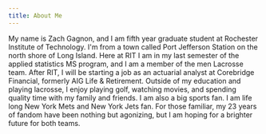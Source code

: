 ```yaml
---
title: About Me
---
```


My name is Zach Gagnon, and I am fifth year graduate student at Rochester Institute of Technology. I'm from a town called Port Jefferson Station on the north shore of Long Island. Here at RIT I am in my last semester of the applied statistics MS program, and I am a member of the men Lacrosse team. After RIT, I will be starting a job as an actuarial analyst at Corebridge Financial, formerly AIG Life & Retirement. Outside of my education and playing lacrosse, I enjoy playing golf, watching movies, and spending quality time with my family and friends. I am also a big sports fan. I am life long New York Mets and New York Jets fan. For those familiar, my 23 years of fandom have been nothing but agonizing, but I am hoping for a brighter future for both teams.